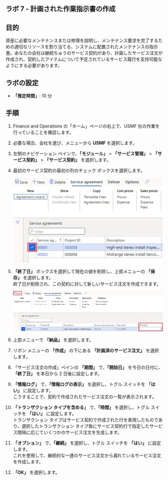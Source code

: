 ﻿---
lab:
    title: 'ラボ 7: 計画された作業指示書の作成'
    module: 'モジュール 1: Microsoft Dynamics 365 Supply Chain Management の基礎を学ぶ'
---

## ラボ 7 - 計画された作業指示書の作成

## 目的

資産に必要なメンテナンスまたは修理を説明し、メンテナンス要求を完了するための適切なリソースを割り当てる、システムに配置されたメンテナンスの指示書。あなたの会社は継続ちゅうのサービス契約があり、計画したサービス注文が作成され、契約したアイテムについて予定されているサービス履行を支持可能なようにする必要があります。

## ラボの設定

   - **「推定時間」**: 10 分

## 手順

1. Finance and Operations の「ホーム」ページの右上で、USMF 社の作業を行っていることを確認します。

1. 必要な場合、会社を選び、メニューから **USMF** を選択します。

1. 左側のナビゲーション ペインで、**「モジュール」** > **「サービス管理」** > **「サービス契約」** > **「サービス契約」** を選択します。

1. 最初のサービス契約の最初の列のチェック ボックスを選択します。

    ![サービス契約を選択したスクリーンショット](./media/lp1-m5-select-service-agreement.png)

1. **「終了日」** ボックスを選択して現在の値を削除し、上部メニューの **「保存」** を選択します。  
 終了日が削除され、この契約に対して新しいサービス注文を作成できます。

    ![空白の終了日セルと保存オプションを強調表示したスクリーンショット](./media/lp1-m5-update-date-save-service-agreement.png)

1. 上部メニューで **「納品」** を選択します。

1. リボン メニューの **「作成」** の下にある **「計画済のサービス注文」** を選択します。

1. 「サービス注文の作成」ペインの **「期間」** で、**「開始日」** を今日の日付に、**「終了日」** を本日から 2 日後に設定します。

1. **「情報ログ」** で、**「情報ログの表示」** を選択し、トグル スイッチを **「はい」** に設定します。  
こうすることで、契約で作成されたサービス注文の一覧が表示されます。

1. **「トランザクション タイプを含める」** で、**「時間」** を選択し、トグル スイッチを **「はい」** に設定します。  
トランザクション タイプはサービス契約で作成された行を表現したものであり、選択したトランザクション タイプ毎にサービス契約行で指定したサービス間隔に応じていくつかのサービス注文を生成します。

1. **「オプション」** で、**「継続」** を選択し、トグル スイッチを **「はい」** に設定します。  
これを使用して、継続的な一連のサービス注文から漏れているサービス注文を作成します。

1. **「OK」** を選択します。
